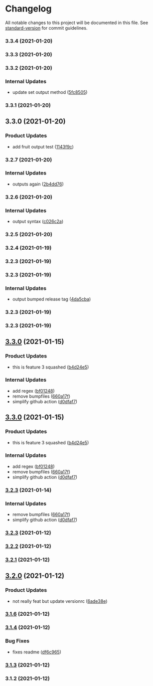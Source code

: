 # Changelog

All notable changes to this project will be documented in this file. See [standard-version](https://github.com/conventional-changelog/standard-version) for commit guidelines.

### 3.3.4 (2021-01-20)

### 3.3.3 (2021-01-20)

### 3.3.2 (2021-01-20)


### Internal Updates

* update set output method ([5fc8505](https://github.com/rohanremo/automated-release-notes/commit/5fc85050c4bf0ed63b405a3758efd2f0d3bc9a99))

### 3.3.1 (2021-01-20)

## 3.3.0 (2021-01-20)


### Product Updates

* add fruit output test ([1143f9c](https://github.com/rohanremo/automated-release-notes/commit/1143f9c8ccee7b96ee726eb4bcadccb702e28270))

### 3.2.7 (2021-01-20)


### Internal Updates

* outputs again ([2b4dd76](https://github.com/rohanremo/automated-release-notes/commit/2b4dd76b1baeab684b7be274d8fc4db4f4108867))

### 3.2.6 (2021-01-20)


### Internal Updates

* output syntax ([c026c2a](https://github.com/rohanremo/automated-release-notes/commit/c026c2a2d02d94e7063e9b22c7dae87f76a48afa))

### 3.2.5 (2021-01-20)

### 3.2.4 (2021-01-19)

### 3.2.3 (2021-01-19)

### 3.2.3 (2021-01-19)


### Internal Updates

* output bumped release tag ([4da5cba](https://github.com/rohanremo/automated-release-notes/commit/4da5cbadbe348834846feefe1198cfdf0604b1eb))

### 3.2.3 (2021-01-19)

### 3.2.3 (2021-01-19)

## [3.3.0](https://github.com/rohanremo/automated-release-notes/compare/v3.2.2...v3.3.0) (2021-01-15)


### Product Updates

* this is feature 3 squashed ([b4d24e5](https://github.com/rohanremo/automated-release-notes/commit/b4d24e582000875787ac84c4c58bbd8378ba62a3))


### Internal Updates

* add regex ([bf01248](https://github.com/rohanremo/automated-release-notes/commit/bf012484fa978a4ad69f271554ac12a8d510c684))
* remove bumpfiles ([660a17f](https://github.com/rohanremo/automated-release-notes/commit/660a17f47667742645ccd8d673bce1c824a89902))
* simplify github action ([d0dfaf7](https://github.com/rohanremo/automated-release-notes/commit/d0dfaf7fc72486c80461ee6f21a55cc42f5855a0))

## [3.3.0](https://github.com/rohanremo/automated-release-notes/compare/v3.2.2...v3.3.0) (2021-01-15)


### Product Updates

* this is feature 3 squashed ([b4d24e5](https://github.com/rohanremo/automated-release-notes/commit/b4d24e582000875787ac84c4c58bbd8378ba62a3))


### Internal Updates

* add regex ([bf01248](https://github.com/rohanremo/automated-release-notes/commit/bf012484fa978a4ad69f271554ac12a8d510c684))
* remove bumpfiles ([660a17f](https://github.com/rohanremo/automated-release-notes/commit/660a17f47667742645ccd8d673bce1c824a89902))
* simplify github action ([d0dfaf7](https://github.com/rohanremo/automated-release-notes/commit/d0dfaf7fc72486c80461ee6f21a55cc42f5855a0))

### [3.2.3](https://github.com/rohanremo/automated-release-notes/compare/v3.2.2...v3.2.3) (2021-01-14)


### Internal Updates

* remove bumpfiles ([660a17f](https://github.com/rohanremo/automated-release-notes/commit/660a17f47667742645ccd8d673bce1c824a89902))
* simplify github action ([d0dfaf7](https://github.com/rohanremo/automated-release-notes/commit/d0dfaf7fc72486c80461ee6f21a55cc42f5855a0))

### [3.2.3](https://github.com/rohanremo/automated-release-notes/compare/v3.2.2...v3.2.3) (2021-01-12)

### [3.2.2](https://github.com/rohanremo/automated-release-notes/compare/v3.2.1...v3.2.2) (2021-01-12)

### [3.2.1](https://github.com/rohanremo/automated-release-notes/compare/v3.2.0...v3.2.1) (2021-01-12)

## [3.2.0](https://github.com/rohanremo/automated-release-notes/compare/v3.1.6...v3.2.0) (2021-01-12)


### Product Updates

* not really feat but update versionrc ([6ade38e](https://github.com/rohanremo/automated-release-notes/commit/6ade38e677e95c129d5ecddab5673310d8d407d3))

### [3.1.6](https://github.com/rohanremo/automated-release-notes/compare/v3.1.4...v3.1.6) (2021-01-12)

### [3.1.4](https://github.com/rohanremo/automated-release-notes/compare/v3.1.3...v3.1.4) (2021-01-12)


### Bug Fixes

* fixes readme ([df6c965](https://github.com/rohanremo/automated-release-notes/commit/df6c965411bde19efb515601b5d9c03ea2ba08c8))

### [3.1.3](https://github.com/rohanremo/automated-release-notes/compare/v3.1.2...v3.1.3) (2021-01-12)

### 3.1.2 (2021-01-12)
